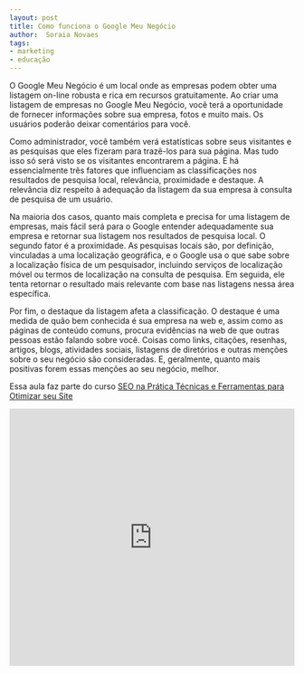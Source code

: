 ```yaml
---
layout: post
title: Como funciona o Google Meu Negócio
author:  Soraia Novaes
tags: 
- marketing
- educação
---
```


O Google Meu Negócio é um local onde as empresas podem obter uma listagem on-line robusta e rica em recursos gratuitamente. Ao criar uma listagem de empresas no Google Meu Negócio, você terá a oportunidade de fornecer informações sobre sua empresa, fotos e muito mais. Os usuários poderão deixar comentários para você. 

Como administrador, você também verá estatísticas sobre seus visitantes e as pesquisas que eles fizeram para trazê-los para sua página. Mas tudo isso só será visto se os visitantes encontrarem a página. E há essencialmente três fatores que influenciam as classificações nos resultados de pesquisa local, relevância, proximidade e destaque. A relevância diz respeito à adequação da listagem da sua empresa à consulta de pesquisa de um usuário. 

Na maioria dos casos, quanto mais completa e precisa for uma listagem de empresas, mais fácil será para o Google entender adequadamente sua empresa e retornar sua listagem nos resultados de pesquisa local. O segundo fator é a proximidade. As pesquisas locais são, por definição, vinculadas a uma localização geográfica, e o Google usa o que sabe sobre a localização física de um pesquisador, incluindo serviços de localização móvel ou termos de localização na consulta de pesquisa. Em seguida, ele tenta retornar o resultado mais relevante com base nas listagens nessa área específica. 

Por fim, o destaque da listagem afeta a classificação. O destaque é uma medida de quão bem conhecida é sua empresa na web e, assim como as páginas de conteúdo comuns, procura evidências na web de que outras pessoas estão falando sobre você. Coisas como links, citações, resenhas, artigos, blogs, atividades sociais, listagens de diretórios e outras menções sobre o seu negócio são consideradas. E, geralmente, quanto mais positivas forem essas menções ao seu negócio, melhor. 

Essa aula faz parte do curso [SEO na Prática Técnicas e Ferramentas para Otimizar seu Site](https://www.udemy.com/course/seo-na-pratica/?referralCode=F1369D85E7ACE7086024)

<iframe width="100%" height="455" src="https://www.youtube.com/embed/cnG7PReVoMU" frameborder="0" allow="accelerometer; autoplay; clipboard-write; encrypted-media; gyroscope; picture-in-picture" allowfullscreen></iframe>
